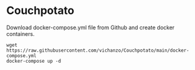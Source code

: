 # Couchpotato


Download docker-compose.yml file from Github and create docker containers.
```
wget https://raw.githubusercontent.com/vichanzo/Couchpotato/main/docker-compose.yml
docker-compose up -d
```
